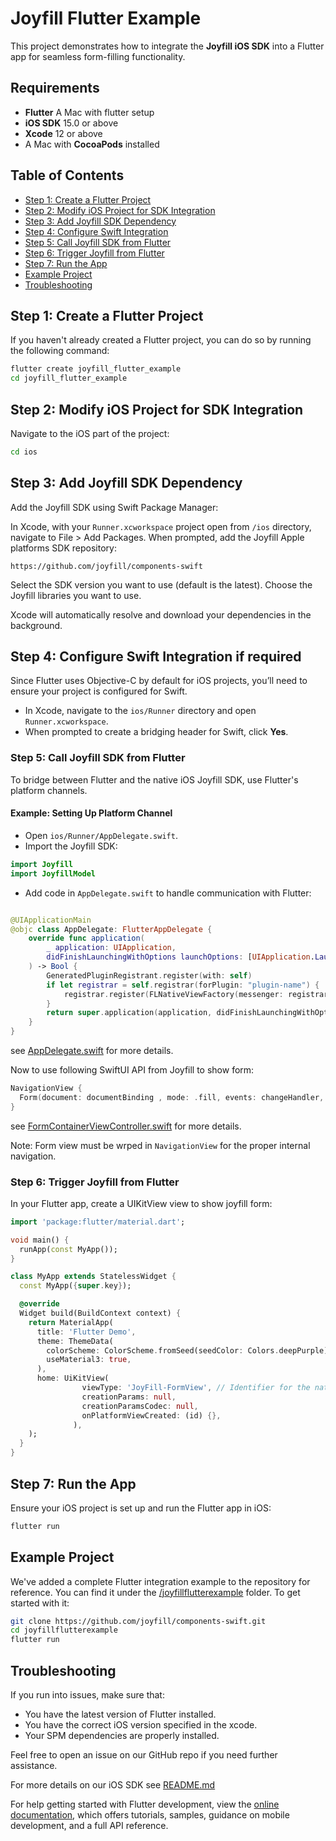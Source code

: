 # Joyfill Flutter Example

This project demonstrates how to integrate the **Joyfill iOS SDK** into a Flutter app for seamless form-filling functionality.

## Requirements
- **Flutter** A Mac with flutter setup
- **iOS SDK** 15.0 or above
- **Xcode** 12 or above
- A Mac with **CocoaPods** installed

## Table of Contents
- [Step 1: Create a Flutter Project](#step-1-create-a-flutter-project)
- [Step 2: Modify iOS Project for SDK Integration](#step-2-modify-ios-project-for-sdk-integration)
- [Step 3: Add Joyfill SDK Dependency](#step-3-add-joyfill-sdk-dependency)
- [Step 4: Configure Swift Integration](#step-4-configure-swift-integration)
- [Step 5: Call Joyfill SDK from Flutter](#step-5-call-joyfill-sdk-from-flutter)
- [Step 6: Trigger Joyfill from Flutter](#step-6-trigger-joyfill-from-flutter)
- [Step 7: Run the App](#step-7-run-the-app)
- [Example Project](#example-project)
- [Troubleshooting](#troubleshooting)

## Step 1: Create a Flutter Project
If you haven't already created a Flutter project, you can do so by running the following command:

```bash
flutter create joyfill_flutter_example
cd joyfill_flutter_example
```

## Step 2: Modify iOS Project for SDK Integration

Navigate to the iOS part of the project:

```bash
cd ios
```

## Step 3: Add Joyfill SDK Dependency

Add the Joyfill SDK using Swift Package Manager:

In Xcode, with your `Runner.xcworkspace` project open from `/ios` directory, navigate to File > Add Packages.
When prompted, add the Joyfill Apple platforms SDK repository:

```
https://github.com/joyfill/components-swift
```

Select the SDK version you want to use (default is the latest). Choose the Joyfill libraries you want to use.

Xcode will automatically resolve and download your dependencies in the background.

## Step 4: Configure Swift Integration if required

Since Flutter uses Objective-C by default for iOS projects, you’ll need to ensure your project is configured for Swift.

- In Xcode, navigate to the `ios/Runner` directory and open `Runner.xcworkspace`.
- When prompted to create a bridging header for Swift, click **Yes**.

### Step 5: Call Joyfill SDK from Flutter

To bridge between Flutter and the native iOS Joyfill SDK, use Flutter's platform channels.

#### Example: Setting Up Platform Channel

- Open `ios/Runner/AppDelegate.swift`.
- Import the Joyfill SDK:

```swift
import Joyfill
import JoyfillModel
```

- Add code in `AppDelegate.swift` to handle communication with Flutter:

```swift

@UIApplicationMain
@objc class AppDelegate: FlutterAppDelegate {
    override func application(
        _ application: UIApplication,
        didFinishLaunchingWithOptions launchOptions: [UIApplication.LaunchOptionsKey: Any]?
    ) -> Bool {
        GeneratedPluginRegistrant.register(with: self)
        if let registrar = self.registrar(forPlugin: "plugin-name") {
            registrar.register(FLNativeViewFactory(messenger: registrar.messenger()), withId: "JoyFill-FormView")
        }
        return super.application(application, didFinishLaunchingWithOptions: launchOptions)
    }
}

```

see [AppDelegate.swift](https://github.com/joyfill/components-swift/tree/main/joyfillflutterexample/ios/Runner/AppDelegate.swift) for more details.


Now to use following SwiftUI API from Joyfill to show form:

```swift
NavigationView {
  Form(document: documentBinding , mode: .fill, events: changeHandler, pageID: currentPage)
}
```

see [FormContainerViewController.swift](https://github.com/joyfill/components-swift/tree/main/joyfillflutterexample/ios/Runner/AppDelFormContainerViewControlleregate.swift) for more details.

Note: Form view must be wrped in `NavigationView` for the proper internal navigation.  

### Step 6: Trigger Joyfill from Flutter

In your Flutter app, create a UIKitView view to show joyfill form:

```dart
import 'package:flutter/material.dart';

void main() {
  runApp(const MyApp());
}

class MyApp extends StatelessWidget {
  const MyApp({super.key});

  @override
  Widget build(BuildContext context) {
    return MaterialApp(
      title: 'Flutter Demo',
      theme: ThemeData(
        colorScheme: ColorScheme.fromSeed(seedColor: Colors.deepPurple),
        useMaterial3: true,
      ),
      home: UiKitView(
                viewType: 'JoyFill-FormView', // Identifier for the native view.
                creationParams: null, 
                creationParamsCodec: null, 
                onPlatformViewCreated: (id) {},
              ),
    );
  }
}
```

## Step 7: Run the App

Ensure your iOS project is set up and run the Flutter app in iOS:

```bash
flutter run
```

## Example Project

We've added a complete Flutter integration example to the repository for reference. You can find it under the [/joyfillflutterexample](https://github.com/joyfill/components-swift/tree/main/joyfillflutterexample/) folder. To get started with it:

```bash
git clone https://github.com/joyfill/components-swift.git
cd joyfillflutterexample
flutter run
```

## Troubleshooting

If you run into issues, make sure that:
- You have the latest version of Flutter installed.
- You have the correct iOS version specified in the xcode.
- Your SPM dependencies are properly installed.

Feel free to open an issue on our GitHub repo if you need further assistance.

For more details on our iOS SDK see [README.md](https://github.com/joyfill/components-swift/blob/main/README.md)

For help getting started with Flutter development, view the
[online documentation](https://docs.flutter.dev/), which offers tutorials,
samples, guidance on mobile development, and a full API reference.
